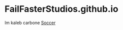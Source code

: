 # FailFasterStudios.github.io
Im kaleb carbone
[Soccer](https://FailFasterStudios.github.io/GamesOfHolder/index.html)
